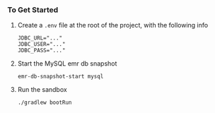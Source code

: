 ### To Get Started
1. Create a `.env` file at the root of the project, with the following info
    ```properties
    JDBC_URL="..."
    JDBC_USER="..."
    JDBC_PASS="..."
    ```
2. Start the MySQL emr db snapshot
    ```shell
    emr-db-snapshot-start mysql
    ```
3. Run the sandbox
    ```
   ./gradlew bootRun
   ```